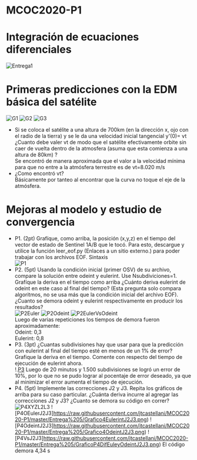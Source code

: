 # MCOC2020-P1
# Integración de ecuaciones diferenciales
![Entrega1](https://raw.githubusercontent.com/jtcastellani/MCOC2020-P1/master/Entrega%201/Entrega_1.png)
# Primeras predicciones con la EDM básica del satélite
![G1](https://raw.githubusercontent.com/jtcastellani/MCOC2020-P1/master/Entrega%202/Grafico1.png) 
![G2](https://raw.githubusercontent.com/jtcastellani/MCOC2020-P1/master/Entrega%202/Grafico2.png) 
![G3](https://raw.githubusercontent.com/jtcastellani/MCOC2020-P1/master/Entrega%202/Grafico3.png) 
* Si se coloca el satélite a una altura de 700km (en la dirección x, ojo con el radio de la tierra) y se le da una velocidad inicial tangencial y'(0)= vt ¿Cuanto debe valer vt de modo que el satélite efectivamente orbite sin caer de vuelta dentro de la atmosfera (asuma que esta comienza a una altura de 80km) ?  
Se encontró de manera aproximada que el valor a la velocidad mínima para que no entre a la atmósfera terrestre es de vt=8.020 m/s  
* ¿Como encontró vt?  
Básicamente por tanteo al encontrar que la curva no toque el eje de la atmósfera.
# Mejoras al modelo y estudio de convergencia
* P1. (2pt) Grafíque, como arriba, la posición (x,y,z) en el tiempo del vector de estado de Sentinel 1A/B que le tocó. Para esto, descargue y utilice la función leer_eof.py (Enlaces a un sitio externo.) para poder trabajar con los archivos EOF. Sintaxis  
![P1](https://raw.githubusercontent.com/jtcastellani/MCOC2020-P1/master/Entrega%205/GraficoP1.png)  
* P2. (5pt) Usando la condición inicial (primer OSV) de su archivo, compare la solución entre odeint y eulerint. Use Nsubdiviciones=1. Grafíque la deriva en el tiempo como arriba ¿Cuánto deriva eulerint de odeint en este caso al final del tiempo? (Esta pregunta solo compara algoritmos, no se usa más que la condición inicial del archivo EOF). ¿Cuanto se demora odeint y eulerint respectivamente en producir los resultados?  
![P2Euler](https://raw.githubusercontent.com/jtcastellani/MCOC2020-P1/master/Entrega%205/Grafico2Eulerint.png)
![P2Odeint](https://raw.githubusercontent.com/jtcastellani/MCOC2020-P1/master/Entrega%205/Grafico2Odeint.png)
![P2EulerVsOdeint](https://raw.githubusercontent.com/jtcastellani/MCOC2020-P1/master/Entrega%205/GraficoP2DifEuleyOdeint.png)  
Luego de varias repeticiones los tiempos de demora fueron aproximadamente:  
Odeint: 0,3  
Eulerint: 0,8  
* P3. (3pt) ¿Cuantas subdivisiones hay que usar para que la predicción con eulerint al final del tiempo esté en menos de un 1% de error? Grafique la deriva en el tiempo. Comente con respecto del tiempo de ejecución de eulerint ahora.  
!.[P3](https://raw.githubusercontent.com/jtcastellani/MCOC2020-P1/master/Entrega%205/Grafico3Eulerint.png)
Luego de 20 minutos y 1.500 subdivisiones se logró un error de 10%, por lo que no se pudo lograr al pocentaje de error deseado, ya que al minimizar el error aumenta el tiempo de ejecución.  
* P4. (5pt) Implemente las correcciones J2 y J3. Repita los gráficos de arriba para su caso particular. ¿Cuánta deriva incurre al agregar las correcciones J2 y J3? ¿Cuanto se demora su código en correr?  
![P4XYZL2L3](https://raw.githubusercontent.com/jtcastellani/MCOC2020-P1/master/Entrega%205/GraficoP4J2J3.png)
![P4OEulerJ2J3]https://raw.githubusercontent.com/jtcastellani/MCOC2020-P1/master/Entrega%205/Grafico4EulerintJ2J3.png)
![P4OdeintJ2J3]https://raw.githubusercontent.com/jtcastellani/MCOC2020-P1/master/Entrega%205/Grafico4OdeintJ2J3.png)
![P4VsJ2J3]https://raw.githubusercontent.com/jtcastellani/MCOC2020-P1/master/Entrega%205/GraficoP4DifEuleyOdeintJ2J3.png)
El código demora 4,34 s
